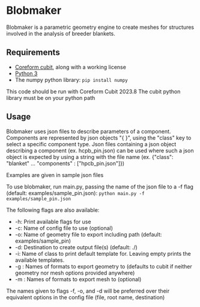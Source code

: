 # Blobmaker

Blobmaker is a parametric geometry engine to create meshes for structures involved in the analysis of breeder blankets.

## Requirements
+ [Coreform cubit](https://coreform.com/products/downloads/), along with a working license
+ [Python 3](https://www.python.org/downloads/)
+ The numpy python library: `pip install numpy`

This code should be run with Coreform Cubit 2023.8
The cubit python library must be on your python path

## Usage
Blobmaker uses json files to describe parameters of a component.
Components are represented by json objects "{ }", using the "class" key to select a specific component type.
Json files containing a json object describing a component (ex. hcpb_pin.json) can be used where such a json object is expected by using a string with the file name (ex. {"class": "blanket" ... "components" : \["hpcb_pin.json"]})

Examples are given in sample json files

To use blobmaker, run main.py, passing the name of the json file to a -f flag (default: examples/sample_pin.json):
```python main.py -f examples/sample_pin.json```

The following flags are also available:
+ -h: Print available flags for use
+ -c: Name of config file to use (optional)
+ -o: Name of geometry file to export including path (default: examples/sample_pin)
+ -d: Destination to create output file(s) (default: ./)
+ -i: Name of class to print default template for. Leaving empty prints the available templates.
+ -g : Names of formats to export geometry to (defaults to cubit if neither geometry nor mesh options provided anywhere)
+ -m : Names of formats to export mesh to (optional)

The names given to flags -f, -o, and -d will be preferred over their equivalent options in the config file (file, root name, destination)